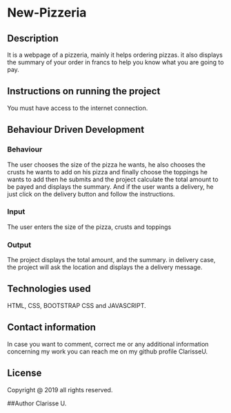 # New-Pizzeria
## Description
It is a webpage of a pizzeria, mainly it helps ordering pizzas. it also displays the summary of your order in francs to help you know what you are going to pay.

## Instructions on running the project
You must have access to the internet connection.

## Behaviour Driven Development
### Behaviour
The user chooses the size of the pizza he wants, he also chooses the crusts he wants to add on his pizza and finally choose the toppings he wants to add then he submits and the project calculate the total amount to be payed and displays the summary. And if the user wants a delivery, he just click on the delivery button and follow the instructions.

### Input
The user enters the size of the pizza, crusts and toppings 

### Output
The project displays the total amount, and the summary. in delivery case, the project will ask the location and displays the a delivery message.

## Technologies used
HTML, CSS, BOOTSTRAP CSS and JAVASCRIPT.

## Contact information
In case you want to comment, correct me or any additional information concerning my work you can reach me on my github profile ClarisseU.

## License
Copyright @ 2019 all rights reserved.

##Author
Clarisse U.
